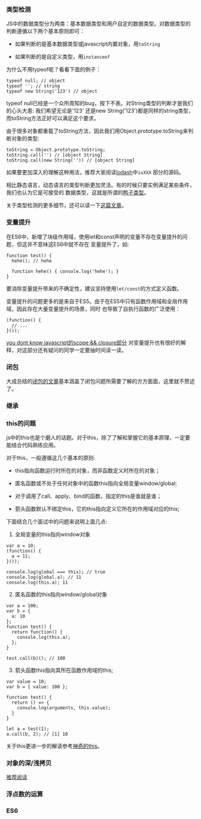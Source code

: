 ### 类型检测
JS中的数据类型分为两类：基本数据类型和用户自定的数据类型。对数据类型的判断遵循以下两个基本原则即可：
  
- 如果判断的是基本数据类型或javascript内置对象，用`toString`
  
- 如果判断的是自定义类型，用`instanceof`

为什么不用typeof呢？看看下面的例子：
```
typeof null; // object
typeof ''; // string
typeof new String('123') // object
```
typeof null已经是一个众所周知的bug，按下不表。对String类型的判断才是我们的心头大患: 我们希望无论是'123'
还是new String('123')都是同样的string类型，而toString方法正好可以满足这个要求。
  
由于很多对象都重载了toString方法，因此我们用Object.prototype.toString来判断对象的类型:
```
toString = Object.prototype.toString;
toString.call('') // [object String]
toString.call(new String('')) // [object String]
```
如果要更加深入的理解这种用法，推荐大家阅读[lodash](https://github.com/lodash/lodash)中`isXXX`
部分的源码。

相比静态语言，动态语言的类型判断更加灵活。有的时候只要实例满足某些条件，我们也认为它是可接受的
数据类型，这就是所谓的[鸭子类型](http://blog.csdn.net/handsomekang/article/details/40270009)。

关于类型检测的更多细节，还可以读一下[这篇文章](http://harttle.com/2015/09/18/js-type-checking.html)。

### 变量提升
在ES6中，新增了块级作用域，使用let和const声明的变量不存在变量提升的问题，但这并不意味这ES6中就不存在
变量提升了，如:
```
function test() {
  hehe(); // hehe

  function hehe() { console.log('hehe'); }
}
```
要消除变量提升带来的不确定性，建议坚持使用`let/const`的方式定义函数。

变量提升的问题更多的是来自于ES5。由于在ES5中只有函数作用域和全局作用域，因此存在大量变量提升的场景，同时
也导致了自执行函数的广泛使用：
```
(function() {
  // ...
}());
```
[you dont know javascript的scope && closure部分](https://github.com/getify/You-Dont-Know-JS/blob/master/scope%20&%20closures/README.md#you-dont-know-js-scope--closures)
对变量提升也有很好的解释，对这部分还有疑问的同学一定要抽时间读一读。

### 闭包
大成总结的[闭包的文章](../closure/index.md)基本涵盖了闭包问题所需要了解的方方面面，这里就不赘述了。

### 继承

### this的问题
js中的this也是个磨人的话题。对于this，除了了解和掌握它的基本原理，一定要能结合代码熟练应用。
  
对于this，一般遵循这几个基本的原则:
  
- this指向函数运行时所在的对象，而非函数定义时所在的对象；

- 匿名函数或不处于任何对象中的函数this指向全局变量window/global;

- 对于调用了call、apply、bind的函数，指定的this是谁就是谁；

- 箭头函数默认不绑定this，它的this指向定义它所在的作用域对应的this;

下面结合几个面试中的问题来说明上面几点:
1. 全局变量的this指向window对象
```
var a = 10;
(function() {
  a = 11;
}());

console.log(global === this); // true
console.log(global.a); // 11
console.log(this.a); 11
```

2. 匿名函数的this指向window/global对象
```
var a = 100;
var b = {
  a: 10
};
function test() {
  return function() {
    console.log(this.a);
  };
}

test.call(b)(); // 100
```

3. 箭头函数this指向其所在函数作用域的this;
```
var value = 10;
var b = { value: 100 };

function test() {
  return () => {
    console.log(arguments, this.value);
  }
}

let a = test(1);
a.call(b, 2); // [1] 10
```

关于this更进一步的解读参考[神奇的this](../this/index.md)。

### 对象的深/浅拷贝
[推荐阅读](http://jerryzou.com/posts/dive-into-deep-clone-in-javascript/)

### 浮点数的运算

### ES6